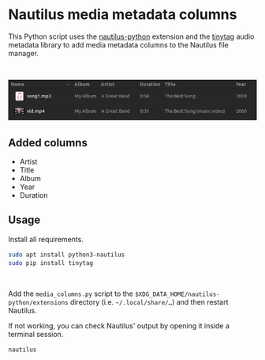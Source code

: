 
# Nautilus media metadata columns

This Python script uses the [nautilus-python](https://gitlab.gnome.org/GNOME/nautilus-python) extension and the [tinytag](https://github.com/tinytag/tinytag) audio metadata library to add media metadata columns to the Nautilus file manager.

<br>
<p align="center"><img margin-left="auto" src="./screenshot.png"></p>

## Added columns

- Artist
- Title
- Album
- Year
- Duration

## Usage

Install all requirements.
```bash
sudo apt install python3-nautilus
sudo pip install tinytag
```
<br>

Add the `media_columns.py` script to the `$XDG_DATA_HOME/nautilus-python/extensions` directory (i.e. `~/.local/share/…`) and then restart Nautilus.

If not working, you can check Nautilus' output by opening it inside a terminal session.
```bash
nautilus
```
<br>

